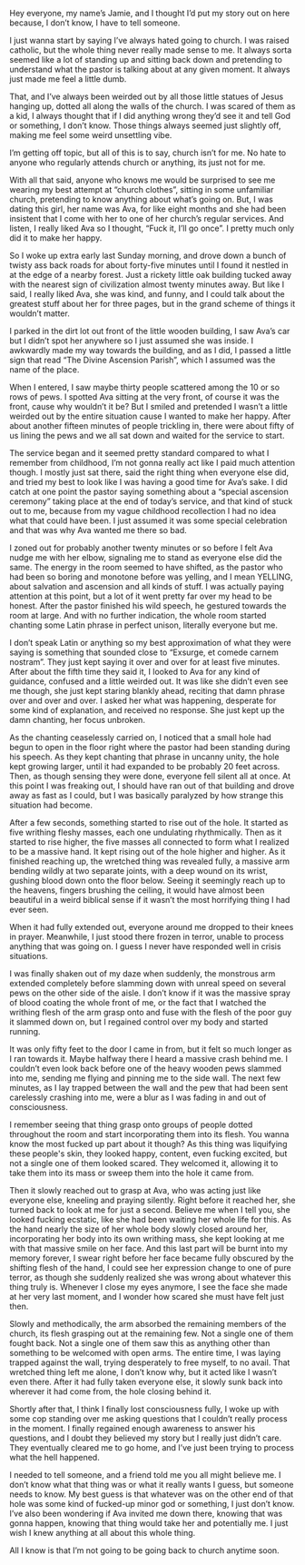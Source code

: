 Hey everyone, my name’s Jamie, and I thought I’d put my story out on here because, I don’t know, I have to tell someone.  
  
I just wanna start by saying I’ve always hated going to church. I was raised catholic, but the whole thing never really made sense to me. It always sorta seemed like a lot of standing up and sitting back down and pretending to understand what the pastor is talking about at any given moment. It always just made me feel a little dumb.   
  
That, and I’ve always been weirded out by all those little statues of Jesus hanging up, dotted all along the walls of the church. I was scared of them as a kid, I always thought that if I did anything wrong they’d see it and tell God or something, I don’t know. Those things always seemed just slightly off, making me feel some weird unsettling vibe.  
  
I’m getting off topic, but all of this is to say, church isn’t for me. No hate to anyone who regularly attends church or anything, its just not for me.  
  
With all that said, anyone who knows me would be surprised to see me wearing my best attempt at “church clothes”, sitting in some unfamiliar church, pretending to know anything about what’s going on. But, I was dating this girl, her name was Ava, for like eight months and she had been insistent that I come with her to one of her church’s regular services. And listen, I really liked Ava so I thought, “Fuck it, I’ll go once”. I pretty much only did it to make her happy.  
  
So I woke up extra early last Sunday morning, and drove down a bunch of twisty ass back roads for about forty-five minutes until I found it nestled in at the edge of a nearby forest. Just a rickety little oak building tucked away with the nearest sign of civilization almost twenty minutes away. But like I said, I really liked Ava, she was kind, and funny, and I could talk about the greatest stuff about her for three pages, but in the grand scheme of things it wouldn’t matter.  
  
I parked in the dirt lot out front of the little wooden building, I saw Ava’s car but I didn’t spot her anywhere so I just assumed she was inside. I awkwardly made my way towards the building, and as I did, I passed a little sign that read “The Divine Ascension Parish”, which I assumed was the name of the place.  
  
When I entered, I saw maybe thirty people scattered among the 10 or so rows of pews. I spotted Ava sitting at the very front, of course it was the front, cause why wouldn’t it be? But I smiled and pretended I wasn’t a little weirded out by the entire situation cause I wanted to make her happy. After about another fifteen minutes of people trickling in, there were about fifty of us lining the pews and we all sat down and waited for the service to start.   
  
The service began and it seemed pretty standard compared to what I remember from childhood, I’m not gonna really act like I paid much attention though. I mostly just sat there, said the right thing when everyone else did, and tried my best to look like I was having a good time for Ava’s sake. I did catch at one point the pastor saying something about a “special ascension ceremony” taking place at the end of today’s service, and that kind of stuck out to me, because from my vague childhood recollection I had no idea what that could have been. I just assumed it was some special celebration and that was why Ava wanted me there so bad.  
  
I zoned out for probably another twenty minutes or so before I felt Ava nudge me with her elbow, signaling me to stand as everyone else did the same. The energy in the room seemed to have shifted, as the pastor who had been so boring and monotone before was yelling, and I mean YELLING, about salvation and ascension and all kinds of stuff. I was actually paying attention at this point, but a lot of it went pretty far over my head to be honest. After the pastor finished his wild speech, he gestured towards the room at large. And with no further indication, the whole room started chanting some Latin phrase in perfect unison, literally everyone but me.  
  
I don’t speak Latin or anything so my best approximation of what they were saying is something that sounded close to “Exsurge, et comede carnem nostram”. They just kept saying it over and over for at least five minutes. After about the fifth time they said it, I looked to Ava for any kind of guidance, confused and a little weirded out. It was like she didn’t even see me though, she just kept staring blankly ahead, reciting that damn phrase over and over and over. I asked her what was happening, desperate for some kind of explanation, and received no response. She just kept up the damn chanting, her focus unbroken.  
  
As the chanting ceaselessly carried on, I noticed that a small hole had begun to open in the floor right where the pastor had been standing during his speech. As they kept chanting that phrase in uncanny unity, the hole kept growing larger, until it had expanded to be probably 20 feet across. Then, as though sensing they were done, everyone fell silent all at once. At this point I was freaking out, I should have ran out of that building and drove away as fast as I could, but I was basically paralyzed by how strange this situation had become.   
  
After a few seconds, something started to rise out of the hole. It started as five writhing fleshy masses, each one undulating rhythmically. Then as it started to rise higher, the five masses all connected to form what I realized to be a massive hand. It kept rising out of the hole higher and higher. As it finished reaching up, the wretched thing was revealed fully, a massive arm bending wildly at two separate joints, with a deep wound on its wrist, gushing blood down onto the floor below. Seeing it seemingly reach up to the heavens, fingers brushing the ceiling, it would have almost been beautiful in a weird biblical sense if it wasn’t the most horrifying thing I had ever seen.  
  
When it had fully extended out, everyone around me dropped to their knees in prayer. Meanwhile, I just stood there frozen in terror, unable to process anything that was going on. I guess I never have responded well in crisis situations.  
  
I was finally shaken out of my daze when suddenly, the monstrous arm extended completely before slamming down with unreal speed on several pews on the other side of the aisle. I don’t know if it was the massive spray of blood coating the whole front of me, or the fact that I watched the writhing flesh of the arm grasp onto and fuse with the flesh of the poor guy it slammed down on, but I regained control over my body and started running.  
  
It was only fifty feet to the door I came in from, but it felt so much longer as I ran towards it. Maybe halfway there I heard a massive crash behind me. I couldn’t even look back before one of the heavy wooden pews slammed into me, sending me flying and pinning me to the side wall. The next few minutes, as I lay trapped between the wall and the pew that had been sent carelessly crashing into me, were a blur as I was fading in and out of consciousness.   
  
I remember seeing that thing grasp onto groups of people dotted throughout the room and start incorporating them into its flesh. You wanna know the most fucked up part about it though? As this thing was liquifying these people's skin, they looked happy, content, even fucking excited, but not a single one of them looked scared. They welcomed it, allowing it to take them into its mass or sweep them into the hole it came from.  
  
Then it slowly reached out to grasp at Ava, who was acting just like everyone else, kneeling and praying silently. Right before it reached her, she turned back to look at me for just a second. Believe me when I tell you, she looked fucking ecstatic, like she had been waiting her whole life for this. As the hand nearly the size of her whole body slowly closed around her, incorporating her body into its own writhing mass, she kept looking at me with that massive smile on her face. And this last part will be burnt into my memory forever, I swear right before her face became fully obscured by the shifting flesh of the hand, I could see her expression change to one of pure terror, as though she suddenly realized she was wrong about whatever this thing truly is. Whenever I close my eyes anymore, I see the face she made at her very last moment, and I wonder how scared she must have felt just then.  
  
Slowly and methodically, the arm absorbed the remaining members of the church, its flesh grasping out at the remaining few. Not a single one of them fought back. Not a single one of them saw this as anything other than something to be welcomed with open arms. The entire time, I was laying trapped against the wall, trying desperately to free myself, to no avail. That wretched thing left me alone, I don’t know why, but it acted like I wasn’t even there. After it had fully taken everyone else, it slowly sunk back into wherever it had come from, the hole closing behind it.  
  
Shortly after that, I think I finally lost consciousness fully, I woke up with some cop standing over me asking questions that I couldn’t really process in the moment. I finally regained enough awareness to answer his questions, and I doubt they believed my story but I really just didn’t care. They eventually cleared me to go home, and I’ve just been trying to process what the hell happened.  
  
I needed to tell someone, and a friend told me you all might believe me. I don’t know what that thing was or what it really wants I guess, but someone needs to know. My best guess is that whatever was on the other end of that hole was some kind of fucked-up minor god or something, I just don’t know. I’ve also been wondering if Ava invited me down there, knowing that was gonna happen, knowing that thing would take her and potentially me. I just wish I knew anything at all about this whole thing.   
  
All I know is that I’m not going to be going back to church anytime soon.  
